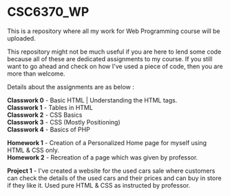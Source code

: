 # CSC6370_WP


This is a repository where all my work for Web Programming course will be uploaded.



This repository might not be much useful if you are here to lend some code because all of these are dedicated assignments to my course. If you still want to go ahead and check on how I've used a piece of code, then you are more than welcome. 

Details about the assignments are as below :

**Classwork 0** - Basic HTML | Understanding the HTML tags. <br>
**Classwork 1** - Tables in HTML <br>
**Classwork 2** - CSS Basics <br>
**Classwork 3** - CSS (Mostly Positioning) <br>
**Classwork 4** - Basics of PHP



**Homework 1** - Creation of a Personalized Home page for myself using HTML & CSS only.<br>
**Homework 2** - Recreation of a page which was given by professor.



**Project 1** - I've created a website for the used cars sale where customers can check the details of the used cars and their prices and can buy in store if they like it. Used pure HTML & CSS as instructed by professor.
